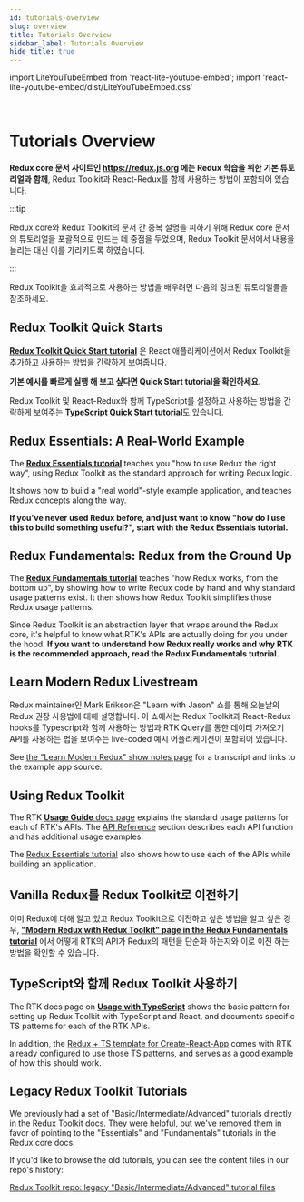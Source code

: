 ```yaml
---
id: tutorials-overview
slug: overview
title: Tutorials Overview
sidebar_label: Tutorials Overview
hide_title: true
---
```


import LiteYouTubeEmbed from 'react-lite-youtube-embed';
import 'react-lite-youtube-embed/dist/LiteYouTubeEmbed.css'

&nbsp;

# Tutorials Overview

**Redux core 문서 사이트인 https://redux.js.org 에는 Redux 학습을 위한 기본 튜토리얼과 함께**, Redux Toolkit과 React-Redux를 함께 사용하는 방법이 포함되어 있습니다.

:::tip

Redux core와 Redux Toolkit의 문서 간 중복 설명을 피하기 위해 Redux core 문서의 튜토리얼을 포괄적으로 만드는 데 중점을 두었으며, Redux Toolkit 문서에서 내용을 늘리는 대신 이를 가리키도록 하였습니다.

:::

Redux Toolkit을 효과적으로 사용하는 방법을 배우려면 다음의 링크된 튜토리얼들을 참조하세요.

## Redux Toolkit Quick Starts

[**Redux Toolkit Quick Start tutorial**](./quick-start.mdx) 은 React 애플리케이션에서 Redux Toolkit을 추가하고 사용하는 방법을 간략하게 보여줍니다.

**기본 예시를 빠르게 실행 해 보고 싶다면 Quick Start tutorial을 확인하세요.**

Redux Toolkit 및 React-Redux와 함께 TypeScript를 설정하고 사용하는 방법을 간략하게 보여주는 [**TypeScript Quick Start tutorial**](./typescript.md)도 있습니다.

## Redux Essentials: A Real-World Example

The [**Redux Essentials tutorial**](https://redux.js.org/tutorials/essentials/part-1-overview-concepts) teaches you "how to use Redux the right way", using Redux Toolkit as the standard approach for writing Redux logic.

It shows how to build a "real world"-style example application, and teaches Redux concepts along the way.

**If you've never used Redux before, and just want to know "how do I use this to build something useful?", start with the Redux Essentials tutorial.**

## Redux Fundamentals: Redux from the Ground Up

The [**Redux Fundamentals tutorial**](https://redux.js.org/tutorials/fundamentals/part-1-overview) teaches "how Redux works, from the bottom up", by showing how to write Redux code by hand and why standard usage patterns exist. It then shows how Redux Toolkit simplifies those Redux usage patterns.

Since Redux Toolkit is an abstraction layer that wraps around the Redux core, it's helpful to know what RTK's APIs are actually doing for you under the hood. **If you want to understand how Redux really works and why RTK is the recommended approach, read the Redux Fundamentals tutorial.**

## Learn Modern Redux Livestream

Redux maintainer인 Mark Erikson은 "Learn with Jason" 쇼를 통해 오늘날의 Redux 권장 사용법에 대해 설명합니다. 이 쇼에서는 Redux Toolkit과 React-Redux hooks를 Typescript와 함께 사용하는 방법과 RTK Query를 통한 데이터 가져오기 API를 사용하는 법을 보여주는 live-coded 예시 어플리케이션이 포함되어 있습니다.

See [the "Learn Modern Redux" show notes page](https://www.learnwithjason.dev/let-s-learn-modern-redux) for a transcript and links to the example app source.

<LiteYouTubeEmbed 
    id="9zySeP5vH9c"
    title="Learn Modern Redux - Redux Toolkit, React-Redux Hooks, and RTK Query"
/>

## Using Redux Toolkit

The RTK [**Usage Guide** docs page](../usage/usage-guide.md) explains the standard usage patterns for each of RTK's APIs. The [API Reference](../api/configureStore.mdx) section describes each API function and has additional usage examples.

The [Redux Essentials tutorial](https://redux.js.org/tutorials/essentials/part-1-overview-concepts) also shows how to use each of the APIs while building an application.

## Vanilla Redux를 Redux Toolkit로 이전하기

이미 Redux에 대해 알고 있고 Redux Toolkit으로 이전하고 싶은 방법을 알고 싶은 경우, [**"Modern Redux with Redux Toolkit" page in the Redux Fundamentals tutorial**](https://redux.js.org/tutorials/fundamentals/part-8-modern-redux) 에서 어떻게 RTK의 API가 Redux의 패턴을 단순화 하는지와 이로 이전 하는 방법을 확인할 수 있습니다.

## TypeScript와 함께 Redux Toolkit 사용하기

The RTK docs page on [**Usage with TypeScript**](../usage/usage-with-typescript.md) shows the basic pattern for setting up Redux Toolkit with TypeScript and React, and documents specific TS patterns for each of the RTK APIs.

In addition, the [Redux + TS template for Create-React-App](https://github.com/reduxjs/cra-template-redux-typescript) comes with RTK already configured to use those TS patterns, and serves as a good example of how this should work.

## Legacy Redux Toolkit Tutorials

We previously had a set of "Basic/Intermediate/Advanced" tutorials directly in the Redux Toolkit docs. They were helpful, but we've removed them in favor of pointing to the "Essentials" and "Fundamentals" tutorials in the Redux core docs.

If you'd like to browse the old tutorials, you can see the content files in our repo's history:

[Redux Toolkit repo: legacy "Basic/Intermediate/Advanced" tutorial files](https://github.com/reduxjs/redux-toolkit/tree/e85eb17b39/docs/tutorials)
